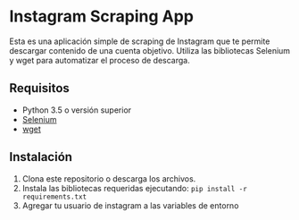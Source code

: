 # Instagram Scraping App

Esta es una aplicación simple de scraping de Instagram que te permite descargar contenido de una cuenta objetivo. Utiliza las bibliotecas Selenium y wget para automatizar el proceso de descarga.

## Requisitos

- Python 3.5 o versión superior
- [Selenium](https://selenium-python.readthedocs.io/)
- [wget](https://pypi.org/project/wget/)

## Instalación

1. Clona este repositorio o descarga los archivos.
2. Instala las bibliotecas requeridas ejecutando: `pip install -r requirements.txt`
3. Agregar tu usuario de instagram a las variables de entorno
